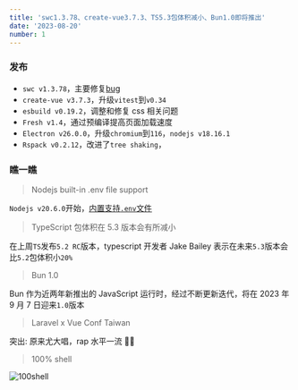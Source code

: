 ```yaml
---
title: 'swc1.3.78、create-vue3.7.3、TS5.3包体积减小、Bun1.0即将推出'
date: '2023-08-20'
number: 1
---
```


### 发布

- `swc v1.3.78`，主要修复[bug](https://github.com/swc-project/swc/milestone/435?closed=1)
- `create-vue v3.7.3`，升级`vitest`到`v0.34`
- `esbuild v0.19.2`，调整和修复 css 相关问题
- `Fresh v1.4`，通过预编译提高页面加载速度
- `Electron v26.0.0`，升级`chromium`到`116`，`nodejs v18.16.1`
- `Rspack v0.2.12`，改进了`tree shaking`，

### 瞧一瞧

> Nodejs built-in .env file support

`Nodejs v20.6.0`开始，[内置支持`.env`文件](https://github.com/nodejs/node/pull/49185)

> TypeScript 包体积在 5.3 版本会有所减小

在上周`TS`发布`5.2 RC`版本，typescript 开发者 Jake Bailey 表示在未来`5.3`版本会比`5.2`包体积小`20%`

> Bun 1.0

Bun 作为近两年新推出的 JavaScript 运行时，经过不断更新迭代，将在 2023 年 9 月 7 日迎来`1.0`版本

> Laravel x Vue Conf Taiwan

突出: 原来尤大唱，rap 水平一流 🤣👏

> 100% shell

![100shell](https://mmbiz.qpic.cn/sz_mmbiz_jpg/qqzmMm3X68Piccbhu1r10RD33gbRQWSNibRKrhw8kHxlesoaEhiatXz1fbyDenbo2LdBO1BkBB8xXiaFLeSL4nh9Gw/640?wx_fmt=jpeg&wxfrom=5&wx_lazy=1&wx_co=1)
